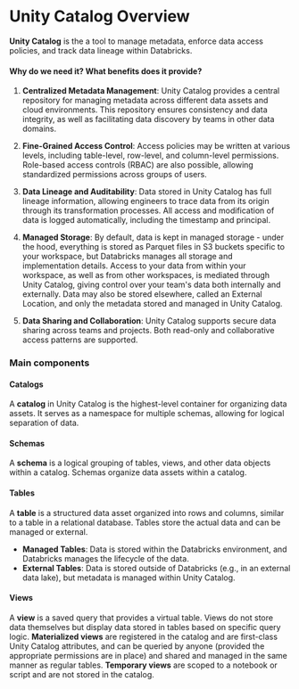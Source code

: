 # Unity Catalog Overview

**Unity Catalog** is the a tool to manage metadata, enforce data access policies, and track data lineage within  Databricks. 

#### Why do we need it? What benefits does it provide?

1. **Centralized Metadata Management**:
   Unity Catalog provides a central repository for managing metadata across different data assets and cloud environments. This repository ensures consistency and data integrity, as well as facilitating data discovery by teams in other data domains.

2. **Fine-Grained Access Control**:
   Access policies may be written at various levels, including table-level, row-level, and column-level permissions. Role-based access controls (RBAC) are also possible, allowing standardized permissions across groups of users. 

3. **Data Lineage and Auditability**:
   Data stored in Unity Catalog has full lineage information, allowing engineers to trace data from its origin through its transformation processes. All access and modification of data is logged automatically, including the timestamp and principal.

4. **Managed Storage**:
   By default, data is kept in managed storage - under the hood, everything is stored as Parquet files in S3 buckets specific to your workspace, but Databricks manages all storage and implementation details. Access to your data from within your workspace, as well as from other workspaces, is mediated through Unity Catalog, giving control over your team's data both internally and externally. Data may also be stored elsewhere, called an External Location, and only the metadata stored and managed in Unity Catalog.

5. **Data Sharing and Collaboration**:
   Unity Catalog supports secure data sharing across teams and projects. Both read-only and collaborative access patterns are supported.

### Main components

#### Catalogs
A **catalog** in Unity Catalog is the highest-level container for organizing data assets. It serves as a namespace for multiple schemas, allowing for logical separation of data.

#### Schemas
A **schema** is a logical grouping of tables, views, and other data objects within a catalog. Schemas organize data assets within a catalog.

#### Tables
A **table** is a structured data asset organized into rows and columns, similar to a table in a relational database. Tables store the actual data and can be managed or external.

- **Managed Tables**: Data is stored within the Databricks environment, and Databricks manages the lifecycle of the data.
- **External Tables**: Data is stored outside of Databricks (e.g., in an external data lake), but metadata is managed within Unity Catalog.

#### Views
A **view** is a saved query that provides a virtual table. Views do not store data themselves but display data stored in tables based on specific query logic. **Materialized views** are registered in the catalog and are first-class Unity Catalog attributes, and can be queried by anyone (provided the appropriate permissions are in place) and shared and managed in the same manner as regular tables. **Temporary views** are scoped to a notebook or script and are not stored in the catalog. 
